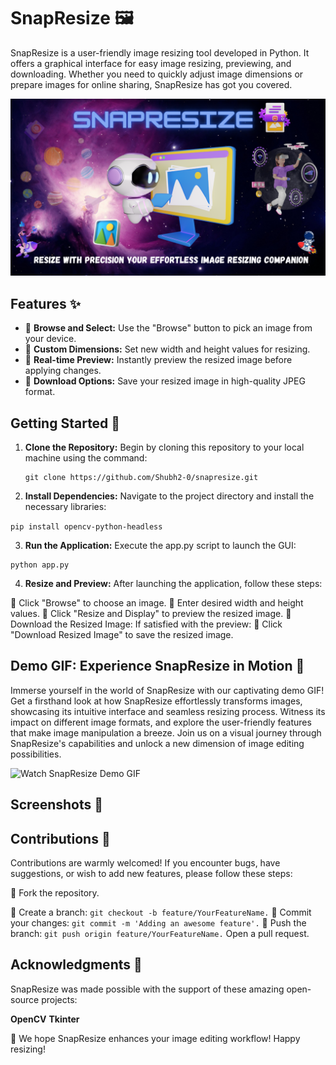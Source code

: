 # SnapResize 🖼️

SnapResize is a user-friendly image resizing tool developed in Python. It offers a graphical interface for easy image resizing, previewing, and downloading. Whether you need to quickly adjust image dimensions or prepare images for online sharing, SnapResize has got you covered.

![Gameplay Demo](images/poster.png) 

## Features ✨

- 📁 **Browse and Select:** Use the "Browse" button to pick an image from your device.
- 📏 **Custom Dimensions:** Set new width and height values for resizing.
- 🔄 **Real-time Preview:** Instantly preview the resized image before applying changes.
- 💾 **Download Options:** Save your resized image in high-quality JPEG format.

## Getting Started 🚀

1. **Clone the Repository:** Begin by cloning this repository to your local machine using the command:
   
   ```
   git clone https://github.com/Shubh2-0/snapresize.git
   
2. **Install Dependencies:** Navigate to the project directory and install the necessary libraries:

```pip install opencv-python-headless```

3. **Run the Application:** Execute the app.py script to launch the GUI:
```
python app.py
```
4. **Resize and Preview:** After launching the application, follow these steps:

📌 Click "Browse" to choose an image.
📌 Enter desired width and height values.
📌 Click "Resize and Display" to preview the resized image.
📌 Download the Resized Image: If satisfied with the preview:
📌 Click "Download Resized Image" to save the resized image.

## Demo GIF: Experience SnapResize in Motion 🎥

Immerse yourself in the world of SnapResize with our captivating demo GIF! Get a firsthand look at how SnapResize effortlessly transforms images, showcasing its intuitive interface and seamless resizing process. Witness its impact on different image formats, and explore the user-friendly features that make image manipulation a breeze. Join us on a visual journey through SnapResize's capabilities and unlock a new dimension of image editing possibilities.

![Watch SnapResize Demo GIF](link_to_demo_gif)

## Screenshots 📸


## Contributions 🤝
Contributions are warmly welcomed! If you encounter bugs, have suggestions, or wish to add new features, please follow these steps:

🎀 Fork the repository.

🎀  Create a branch: ```git checkout -b feature/YourFeatureName.```
🎀  Commit your changes: ```git commit -m 'Adding an awesome feature'.```
🎀  Push the branch: ```git push origin feature/YourFeatureName.```
Open a pull request.

## Acknowledgments 🙏

SnapResize was made possible with the support of these amazing open-source projects:

**OpenCV**
**Tkinter**

🚀 We hope SnapResize enhances your image editing workflow! Happy resizing!
